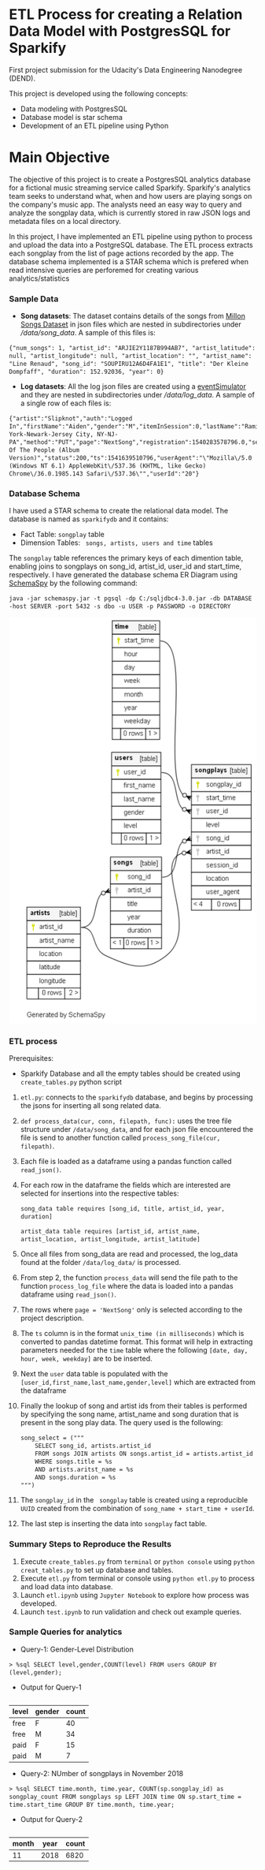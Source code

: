 # ETL Process for creating a Relation Data Model with PostgresSQL for Sparkify

First project submission for the Udacity's Data Engineering Nanodegree (DEND).

This project is developed using the following concepts:

- Data modeling with PostgresSQL
- Database model is star schema 
- Development of an ETL pipeline using Python

# Main Objective

The objective of this project is to create a PostgresSQL analytics database for a fictional music streaming service called Sparkify. Sparkify's analytics team seeks to understand what, when and how users are playing songs on the company's music app. The analysts need an easy way to query and analyze the songplay data, which is currently stored in raw JSON logs and metadata files on a local directory.

In this project, I have implemented an ETL pipeline using python to process and upload the data into a PostgreSQL database. The ETL process extracts each songplay from the list of page actions recorded by the app. The database schema implemented is a STAR schema which is prefered when read intensive queries are perforemed for creating various analytics/statistics

### Sample Data
- **Song datasets**: The dataset contains  details of the songs from [Millon Songs Dataset](http://millionsongdataset.com/) in json files which are nested in subdirectories under */data/song_data*. A sample of this files is:

```
{"num_songs": 1, "artist_id": "ARJIE2Y1187B994AB7", "artist_latitude": null, "artist_longitude": null, "artist_location": "", "artist_name": "Line Renaud", "song_id": "SOUPIRU12A6D4FA1E1", "title": "Der Kleine Dompfaff", "duration": 152.92036, "year": 0}
```

- **Log datasets**: All the log json files are created using a [eventSimulator](https://github.com/Interana/eventsim) and they are nested in subdirectories under */data/log_data*. A sample of a single row of each files is:

```
{"artist":"Slipknot","auth":"Logged In","firstName":"Aiden","gender":"M","itemInSession":0,"lastName":"Ramirez","length":192.57424,"level":"paid","location":"New York-Newark-Jersey City, NY-NJ-PA","method":"PUT","page":"NextSong","registration":1540283578796.0,"sessionId":19,"song":"Opium Of The People (Album Version)","status":200,"ts":1541639510796,"userAgent":"\"Mozilla\/5.0 (Windows NT 6.1) AppleWebKit\/537.36 (KHTML, like Gecko) Chrome\/36.0.1985.143 Safari\/537.36\"","userId":"20"}
```


### Database Schema

I have used a STAR schema to create the relational data model. The database is named as ```sparkifydb``` and it contains:

- Fact Table: ```songplay``` table
- Dimension Tables: ``` songs, artists, users and time``` tables

The ```songplay``` table references the primary keys of each dimention table, enabling joins to songplays on song_id, artist_id, user_id and start_time, respectively. I have generated the database schema ER Diagram using [SchemaSpy](http://schemaspy.org/) by the following command:

```
java -jar schemaspy.jar -t pgsql -dp C:/sqljdbc4-3.0.jar -db DATABASE -host SERVER -port 5432 -s dbo -u USER -p PASSWORD -o DIRECTORY
```

![alt text](https://github.com/harisyammnv/Data_Engineering_ND_udacity/blob/master/1-Data_Modeling_PostgresSQL/images/schema.png)


### ETL process

Prerequisites: 
- Sparkify Database and all the empty tables should be created using ```create_tables.py``` python script

1. ```etl.py```: connects to the ```sparkifydb``` database, and begins by processing the jsons for inserting all song related data.

2. ```def process_data(cur, conn, filepath, func):``` uses the tree file structure under ```/data/song_data```, and for each json file encountered the file is send to another function called ```process_song_file(cur, filepath)```.

3. Each file is loaded as a dataframe using a pandas function called ```read_json()```.

4. For each row in the dataframe the fields which are interested are selected for insertions into the respective tables:
    
    ```
    song_data table requires [song_id, title, artist_id, year, duration]
    ```
    ```
    artist_data table requires [artist_id, artist_name, artist_location, artist_longitude, artist_latitude]
    ```

5. Once all files from song_data are read and processed, the log_data found at the folder ```/data/log_data/``` is processed.

6. From step 2, the function ```process_data``` will send the file path to the function ```process_log_file``` where the data is loaded into a pandas dataframe using ```read_json()```.

7. The rows where ```page = 'NextSong'``` only is selected according to the project description.

8. The ```ts``` column is in the format ```unix_time (in milliseconds)```  which is converted to pandas datetime format. This format will help in extracting parameters needed for the ```time``` table where the following ```[date, day, hour, week, weekday]``` are to be inserted.

10. Next the ```user``` data table is populated with the ```[user_id,first_name,last_name,gender,level]``` which are extracted from the dataframe

11. Finally the lookup of song and artist ids from their tables is performed by specifying the song name, artist_name and song duration that is present in the song play data. The query used is the following:
    ```
    song_select = ("""
        SELECT song_id, artists.artist_id
        FROM songs JOIN artists ON songs.artist_id = artists.artist_id
        WHERE songs.title = %s
        AND artists.aritst_name = %s
        AND songs.duration = %s
    """)
    ```
12. The ```songplay_id``` in the ``` songplay``` table is created using a reproducible ```UUID``` created from the combination of ```song_name + start_time + userId```.

13. The last step is inserting the data into ```songplay``` fact table.


### Summary Steps to Reproduce the Results

1. Execute ```create_tables.py``` from ```terminal``` or ```python console``` using ``` python creat_tables.py ``` to set up database and tables.
2. Execute ```etl.py``` from terminal or console using ```python etl.py``` to process and load data into database.
3. Launch ```etl.ipynb``` using ```Jupyter Notebook``` to explore how process was developed.
4. Launch ```test.ipynb``` to run validation and check out example queries.


### Sample Queries for analytics

- Query-1: Gender-Level Distribution

~~~ mysql
> %sql SELECT level,gender,COUNT(level) FROM users GROUP BY (level,gender);
~~~

- Output for Query-1
```
```
| level | gender| count  |
|-------|-------|--------|
| free  | F     |  40    |
| free  | M     |  34    |
| paid  | F     |  15    |
| paid  | M     |  7     |


- Query-2: NUmber of songplays in November 2018

~~~ mysql
> %sql SELECT time.month, time.year, COUNT(sp.songplay_id) as songplay_count FROM songplays sp LEFT JOIN time ON sp.start_time = time.start_time GROUP BY time.month, time.year;
~~~

- Output for Query-2
```
```

| month | year  | count  |
|-------|-------|--------|
| 11    | 2018  |  6820  |
